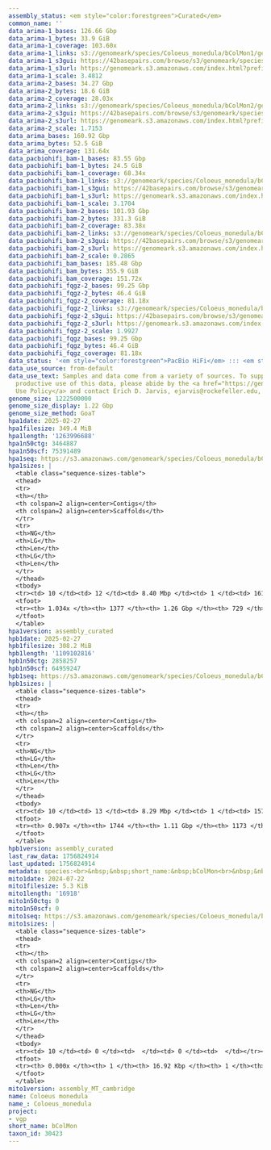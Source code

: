 ```yaml
---
assembly_status: <em style="color:forestgreen">Curated</em>
common_name: ''
data_arima-1_bases: 126.66 Gbp
data_arima-1_bytes: 33.9 GiB
data_arima-1_coverage: 103.60x
data_arima-1_links: s3://genomeark/species/Coloeus_monedula/bColMon1/genomic_data/arima/<br>
data_arima-1_s3gui: https://42basepairs.com/browse/s3/genomeark/species/Coloeus_monedula/bColMon1/genomic_data/arima/
data_arima-1_s3url: https://genomeark.s3.amazonaws.com/index.html?prefix=species/Coloeus_monedula/bColMon1/genomic_data/arima/
data_arima-1_scale: 3.4812
data_arima-2_bases: 34.27 Gbp
data_arima-2_bytes: 18.6 GiB
data_arima-2_coverage: 28.03x
data_arima-2_links: s3://genomeark/species/Coloeus_monedula/bColMon2/genomic_data/arima/<br>
data_arima-2_s3gui: https://42basepairs.com/browse/s3/genomeark/species/Coloeus_monedula/bColMon2/genomic_data/arima/
data_arima-2_s3url: https://genomeark.s3.amazonaws.com/index.html?prefix=species/Coloeus_monedula/bColMon2/genomic_data/arima/
data_arima-2_scale: 1.7153
data_arima_bases: 160.92 Gbp
data_arima_bytes: 52.5 GiB
data_arima_coverage: 131.64x
data_pacbiohifi_bam-1_bases: 83.55 Gbp
data_pacbiohifi_bam-1_bytes: 24.5 GiB
data_pacbiohifi_bam-1_coverage: 68.34x
data_pacbiohifi_bam-1_links: s3://genomeark/species/Coloeus_monedula/bColMon1/genomic_data/pacbio_hifi/<br>
data_pacbiohifi_bam-1_s3gui: https://42basepairs.com/browse/s3/genomeark/species/Coloeus_monedula/bColMon1/genomic_data/pacbio_hifi/
data_pacbiohifi_bam-1_s3url: https://genomeark.s3.amazonaws.com/index.html?prefix=species/Coloeus_monedula/bColMon1/genomic_data/pacbio_hifi/
data_pacbiohifi_bam-1_scale: 3.1704
data_pacbiohifi_bam-2_bases: 101.93 Gbp
data_pacbiohifi_bam-2_bytes: 331.3 GiB
data_pacbiohifi_bam-2_coverage: 83.38x
data_pacbiohifi_bam-2_links: s3://genomeark/species/Coloeus_monedula/bColMon2/genomic_data/pacbio_hifi/<br>
data_pacbiohifi_bam-2_s3gui: https://42basepairs.com/browse/s3/genomeark/species/Coloeus_monedula/bColMon2/genomic_data/pacbio_hifi/
data_pacbiohifi_bam-2_s3url: https://genomeark.s3.amazonaws.com/index.html?prefix=species/Coloeus_monedula/bColMon2/genomic_data/pacbio_hifi/
data_pacbiohifi_bam-2_scale: 0.2865
data_pacbiohifi_bam_bases: 185.48 Gbp
data_pacbiohifi_bam_bytes: 355.9 GiB
data_pacbiohifi_bam_coverage: 151.72x
data_pacbiohifi_fqgz-2_bases: 99.25 Gbp
data_pacbiohifi_fqgz-2_bytes: 46.4 GiB
data_pacbiohifi_fqgz-2_coverage: 81.18x
data_pacbiohifi_fqgz-2_links: s3://genomeark/species/Coloeus_monedula/bColMon2/genomic_data/pacbio_hifi/<br>
data_pacbiohifi_fqgz-2_s3gui: https://42basepairs.com/browse/s3/genomeark/species/Coloeus_monedula/bColMon2/genomic_data/pacbio_hifi/
data_pacbiohifi_fqgz-2_s3url: https://genomeark.s3.amazonaws.com/index.html?prefix=species/Coloeus_monedula/bColMon2/genomic_data/pacbio_hifi/
data_pacbiohifi_fqgz-2_scale: 1.9927
data_pacbiohifi_fqgz_bases: 99.25 Gbp
data_pacbiohifi_fqgz_bytes: 46.4 GiB
data_pacbiohifi_fqgz_coverage: 81.18x
data_status: '<em style="color:forestgreen">PacBio HiFi</em> ::: <em style="color:forestgreen">Arima</em>'
data_use_source: from-default
data_use_text: Samples and data come from a variety of sources. To support fair and
  productive use of this data, please abide by the <a href="https://genome10k.soe.ucsc.edu/data-use-policies/">Data
  Use Policy</a> and contact Erich D. Jarvis, ejarvis@rockefeller.edu, with any questions.
genome_size: 1222500000
genome_size_display: 1.22 Gbp
genome_size_method: GoaT
hpa1date: 2025-02-27
hpa1filesize: 349.4 MiB
hpa1length: '1263996688'
hpa1n50ctg: 3464887
hpa1n50scf: 75391489
hpa1seq: https://s3.amazonaws.com/genomeark/species/Coloeus_monedula/bColMon1/assembly_curated/bColMon1.hap1.cur.20250227.fasta.gz
hpa1sizes: |
  <table class="sequence-sizes-table">
  <thead>
  <tr>
  <th></th>
  <th colspan=2 align=center>Contigs</th>
  <th colspan=2 align=center>Scaffolds</th>
  </tr>
  <tr>
  <th>NG</th>
  <th>LG</th>
  <th>Len</th>
  <th>LG</th>
  <th>Len</th>
  </tr>
  </thead>
  <tbody>
  <tr><td> 10 </td><td> 12 </td><td> 8.40 Mbp </td><td> 1 </td><td> 161.07 Mbp </td></tr><tr><td> 20 </td><td> 28 </td><td> 6.46 Mbp </td><td> 2 </td><td> 120.39 Mbp </td></tr><tr><td> 30 </td><td> 49 </td><td> 5.35 Mbp </td><td> 3 </td><td> 119.59 Mbp </td></tr><tr><td> 40 </td><td> 75 </td><td> 4.32 Mbp </td><td> 5 </td><td> 76.53 Mbp </td></tr><tr style="background-color:#cccccc;"><td> 50 </td><td> 107 </td><td style="background-color:#88ff88;"> 3.46 Mbp </td><td> 6 </td><td style="background-color:#88ff88;"> 75.39 Mbp </td></tr><tr><td> 60 </td><td> 147 </td><td> 2.68 Mbp </td><td> 8 </td><td> 40.58 Mbp </td></tr><tr><td> 70 </td><td> 202 </td><td> 1.92 Mbp </td><td> 12 </td><td> 26.68 Mbp </td></tr><tr><td> 80 </td><td> 280 </td><td> 1.30 Mbp </td><td> 17 </td><td> 19.17 Mbp </td></tr><tr><td> 90 </td><td> 411 </td><td> 0.66 Mbp </td><td> 28 </td><td> 6.98 Mbp </td></tr><tr><td> 100 </td><td> 768 </td><td> 162.25 Kbp </td><td> 184 </td><td> 227.62 Kbp </td></tr></tbody>
  <tfoot>
  <tr><th> 1.034x </th><th> 1377 </th><th> 1.26 Gbp </th><th> 729 </th><th> 1.26 Gbp </th></tr>
  </tfoot>
  </table>
hpa1version: assembly_curated
hpb1date: 2025-02-27
hpb1filesize: 308.2 MiB
hpb1length: '1109102816'
hpb1n50ctg: 2858257
hpb1n50scf: 64959247
hpb1seq: https://s3.amazonaws.com/genomeark/species/Coloeus_monedula/bColMon1/assembly_curated/bColMon1.hap2.cur.20250227.fasta.gz
hpb1sizes: |
  <table class="sequence-sizes-table">
  <thead>
  <tr>
  <th></th>
  <th colspan=2 align=center>Contigs</th>
  <th colspan=2 align=center>Scaffolds</th>
  </tr>
  <tr>
  <th>NG</th>
  <th>LG</th>
  <th>Len</th>
  <th>LG</th>
  <th>Len</th>
  </tr>
  </thead>
  <tbody>
  <tr><td> 10 </td><td> 13 </td><td> 8.29 Mbp </td><td> 1 </td><td> 157.88 Mbp </td></tr><tr><td> 20 </td><td> 30 </td><td> 6.12 Mbp </td><td> 2 </td><td> 120.08 Mbp </td></tr><tr><td> 30 </td><td> 52 </td><td> 4.87 Mbp </td><td> 3 </td><td> 119.33 Mbp </td></tr><tr><td> 40 </td><td> 80 </td><td> 4.05 Mbp </td><td> 5 </td><td> 74.41 Mbp </td></tr><tr style="background-color:#cccccc;"><td> 50 </td><td> 116 </td><td style="background-color:#88ff88;"> 2.86 Mbp </td><td> 6 </td><td style="background-color:#88ff88;"> 64.96 Mbp </td></tr><tr><td> 60 </td><td> 165 </td><td> 2.08 Mbp </td><td> 10 </td><td> 26.66 Mbp </td></tr><tr><td> 70 </td><td> 236 </td><td> 1.38 Mbp </td><td> 16 </td><td> 17.30 Mbp </td></tr><tr><td> 80 </td><td> 374 </td><td> 0.52 Mbp </td><td> 27 </td><td> 5.90 Mbp </td></tr><tr><td> 90 </td><td> 1314 </td><td> 28.61 Kbp </td><td> 742 </td><td> 29.60 Kbp </td></tr><tr><td> 100 </td><td> 0 </td><td>  </td><td> 0 </td><td>  </td></tr></tbody>
  <tfoot>
  <tr><th> 0.907x </th><th> 1744 </th><th> 1.11 Gbp </th><th> 1173 </th><th> 1.11 Gbp </th></tr>
  </tfoot>
  </table>
hpb1version: assembly_curated
last_raw_data: 1756824914
last_updated: 1756824914
metadata: species:<br>&nbsp;&nbsp;short_name:&nbsp;bColMon<br>&nbsp;&nbsp;name:&nbsp;Coloeus&nbsp;monedula<br>&nbsp;&nbsp;taxon_id:&nbsp;30423<br>&nbsp;&nbsp;common_name:&nbsp;<br>&nbsp;&nbsp;order:<br>&nbsp;&nbsp;&nbsp;&nbsp;name:&nbsp;Passeriformes<br>&nbsp;&nbsp;family:<br>&nbsp;&nbsp;&nbsp;&nbsp;name:&nbsp;Corvidae<br>&nbsp;&nbsp;individuals:<br>&nbsp;&nbsp;&nbsp;&nbsp;-&nbsp;short_name:&nbsp;bColMon1<br>&nbsp;&nbsp;&nbsp;&nbsp;&nbsp;&nbsp;biosample_id:&nbsp;SAMEA115433023<br>&nbsp;&nbsp;&nbsp;&nbsp;&nbsp;&nbsp;sex:&nbsp;female<br>&nbsp;&nbsp;genome_size:&nbsp;1222500000<br>&nbsp;&nbsp;genome_size_method:&nbsp;GoaT<br>&nbsp;&nbsp;project:&nbsp;[&nbsp;vgp&nbsp;]<br>
mito1date: 2024-07-22
mito1filesize: 5.3 KiB
mito1length: '16918'
mito1n50ctg: 0
mito1n50scf: 0
mito1seq: https://s3.amazonaws.com/genomeark/species/Coloeus_monedula/bColMon1/assembly_MT_cambridge/bColMon1.MT.20240722.fasta.gz
mito1sizes: |
  <table class="sequence-sizes-table">
  <thead>
  <tr>
  <th></th>
  <th colspan=2 align=center>Contigs</th>
  <th colspan=2 align=center>Scaffolds</th>
  </tr>
  <tr>
  <th>NG</th>
  <th>LG</th>
  <th>Len</th>
  <th>LG</th>
  <th>Len</th>
  </tr>
  </thead>
  <tbody>
  <tr><td> 10 </td><td> 0 </td><td>  </td><td> 0 </td><td>  </td></tr><tr><td> 20 </td><td> 0 </td><td>  </td><td> 0 </td><td>  </td></tr><tr><td> 30 </td><td> 0 </td><td>  </td><td> 0 </td><td>  </td></tr><tr><td> 40 </td><td> 0 </td><td>  </td><td> 0 </td><td>  </td></tr><tr style="background-color:#cccccc;"><td> 50 </td><td> 0 </td><td style="background-color:#ff8888;">  </td><td> 0 </td><td style="background-color:#ff8888;">  </td></tr><tr><td> 60 </td><td> 0 </td><td>  </td><td> 0 </td><td>  </td></tr><tr><td> 70 </td><td> 0 </td><td>  </td><td> 0 </td><td>  </td></tr><tr><td> 80 </td><td> 0 </td><td>  </td><td> 0 </td><td>  </td></tr><tr><td> 90 </td><td> 0 </td><td>  </td><td> 0 </td><td>  </td></tr><tr><td> 100 </td><td> 0 </td><td>  </td><td> 0 </td><td>  </td></tr></tbody>
  <tfoot>
  <tr><th> 0.000x </th><th> 1 </th><th> 16.92 Kbp </th><th> 1 </th><th> 16.92 Kbp </th></tr>
  </tfoot>
  </table>
mito1version: assembly_MT_cambridge
name: Coloeus monedula
name_: Coloeus_monedula
project:
- vgp
short_name: bColMon
taxon_id: 30423
---
```

